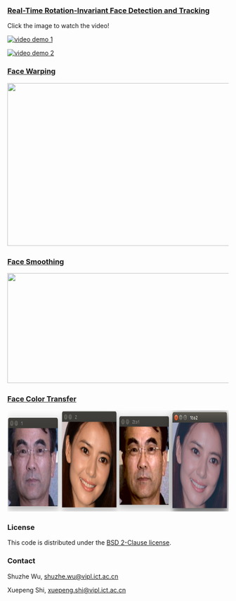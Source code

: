 ### [Real-Time Rotation-Invariant Face Detection and Tracking](PCN/)
Click the image to watch the video!

[![video demo 1](https://github.com/Jack-CV/FaceKit/blob/master/PCN/result/f.jpg)](https://v.youku.com/v_show/id_XNDE4OTE0MDkxNg==.html?spm=a2h3j.8428770.3416059.1)

[![video demo 2](https://github.com/Jack-CV/FaceKit/blob/master/PCN/result/y.jpg)](https://v.youku.com/v_show/id_XNDE4OTA1ODU0MA==.html?spm=a2hzp.8244740.0.0)

### [Face Warping](Warping/)

<img src='Warping/result/warping.png' width=800 height=370>

### [Face Smoothing](SmoothSkin/)

<img src='SmoothSkin/result/smooth.png' width=800 height=250>

### [Face Color Transfer](Color/)

<img src='Color/result/result.png' width=800 height=230>

### License

This code is distributed under the [BSD 2-Clause license](LICENSE).

### Contact

Shuzhe Wu, shuzhe.wu@vipl.ict.ac.cn

Xuepeng Shi, xuepeng.shi@vipl.ict.ac.cn


